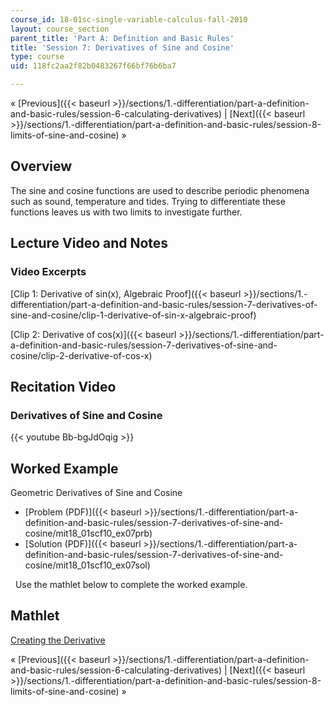 ```yaml
---
course_id: 18-01sc-single-variable-calculus-fall-2010
layout: course_section
parent_title: 'Part A: Definition and Basic Rules'
title: 'Session 7: Derivatives of Sine and Cosine'
type: course
uid: 118fc2aa2f82b0483267f66bf76b6ba7

---
```


« [Previous]({{< baseurl >}}/sections/1.-differentiation/part-a-definition-and-basic-rules/session-6-calculating-derivatives) | [Next]({{< baseurl >}}/sections/1.-differentiation/part-a-definition-and-basic-rules/session-8-limits-of-sine-and-cosine) »

Overview
--------

The sine and cosine functions are used to describe periodic phenomena such as sound, temperature and tides. Trying to differentiate these functions leaves us with two limits to investigate further.

Lecture Video and Notes
-----------------------

### Video Excerpts

[Clip 1: Derivative of sin(x), Algebraic Proof]({{< baseurl >}}/sections/1.-differentiation/part-a-definition-and-basic-rules/session-7-derivatives-of-sine-and-cosine/clip-1-derivative-of-sin-x-algebraic-proof)

[Clip 2: Derivative of cos(x)]({{< baseurl >}}/sections/1.-differentiation/part-a-definition-and-basic-rules/session-7-derivatives-of-sine-and-cosine/clip-2-derivative-of-cos-x)

Recitation Video
----------------

### Derivatives of Sine and Cosine

{{< youtube Bb-bgJdOqig >}}

Worked Example
--------------

Geometric Derivatives of Sine and Cosine

*   [Problem (PDF)]({{< baseurl >}}/sections/1.-differentiation/part-a-definition-and-basic-rules/session-7-derivatives-of-sine-and-cosine/mit18_01scf10_ex07prb)
*   [Solution (PDF)]({{< baseurl >}}/sections/1.-differentiation/part-a-definition-and-basic-rules/session-7-derivatives-of-sine-and-cosine/mit18_01scf10_ex07sol)

  Use the mathlet below to complete the worked example.

Mathlet
-------

[Creating the Derivative](/ans7870/18/18.01SC/f10/mathlets/creatingDerivative.html "Open in a new window.")

« [Previous]({{< baseurl >}}/sections/1.-differentiation/part-a-definition-and-basic-rules/session-6-calculating-derivatives) | [Next]({{< baseurl >}}/sections/1.-differentiation/part-a-definition-and-basic-rules/session-8-limits-of-sine-and-cosine) »